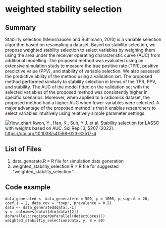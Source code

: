 # weighted stability selection

## Summary
Stability selection (Meinshausen and Bühlmann, 2010) is a variable selection algorithm based on resampling a dataset. Based on stability selection, we propose weighted stability selection to select variables by weighing them using the area under the receiver operating characteristic curve (AUC) from additional modelling. The proposed method was evaluated using an extensive simulation study to measure the true positive rate (TPR), positive predictive value (PPV), and stability of variable selection. We also assessed the predictive ability of the method using a validation set. The proposed method performed similarly to stability selection in terms of the TPR, PPV, and stability. The AUC of the model fitted on the validation set with the selected variables of the proposed method was consistently higher in specific scenarios. Moreover, when applied to a radiomics dataset, the proposed method had a higher AUC when fewer variables were selected. A major advantage of the proposed method is that it enables researchers to select variables intuitively using relatively simple parameter settings.

![flow_chart](https://user-images.githubusercontent.com/31601961/230020510-29148ba3-6b10-493a-8b33-01a345e3a290.jpg)
Kwon, Y., Han, K., Suh, Y.J. et al. Stability selection for LASSO with weights based on AUC. Sci Rep 13, 5207 (2023). https://doi.org/10.1038/s41598-023-32517-4

## List of Files
1. data_generate.R = R file for simulation data generation
2. weighted_stabiltiy_selection.R = R file for suggested "weighted_stability_selection"  
  

## Code example
```{r, include = FALSE}
data_generated <- data_generate(n = 500, p = 1000, p_signal = 20, coef_1 = 2, data_cov = "toep", prevalence = 0.5)
data <- data_generated$data[,-1]
y <- colnames(data)[dim(data)[2]]
doParallel::registerDoParallel(detectCores())
weighted_stabiltiy_selection(data, y, B = 50)
```
